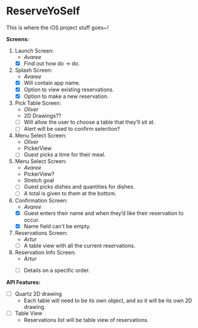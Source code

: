 # ReserveYoSelf
This is where the iOS project stuff goes~!

**Screens:**
1. Launch Screen:
	* *Avaree*
	* [X] Find out how do -> do.
2. Splash Screen:
	* *Avaree*
	* [X] Will contain app name.
	* [X] Option to view existing reservations.
	* [X] Option to make a new reservation.
3. Pick Table Screen:
	* *Oliver*
	* 2D Drawings??
	* [ ] Will allow the user to choose a table that they’ll sit at.
	* [ ] Alert will be used to confirm selection?
4. Menu Select Screen:
	* *Oliver*
	* PickerView
	* [ ] Guest picks a time for their meal. 
5. Menu Select Screen:
	* *Avaree*
	* PickerView?
	* Stretch goal
	* [ ] Guest picks dishes and quantities for dishes. 
	* [ ] A total is given to them at the bottom. 
6. Confirmation Screen:
	* *Avaree*
	* [X] Guest enters their name and when they’d like their reservation to occur. 
	* [X] Name field can't be empty.
7. Reservations Screen:
	* *Artur*
	* [ ] A table view with all the current reservations.
8. Reservation Info Screen:
	* *Artur*
	* [ ] Details on a specific order.





**API Features:**
- [ ] Quartz 2D drawing
	* Each table will need to be its own object, and so it will be its own 2D drawing. 
- [ ] Table View
	* Reservations list will be table view of reservations.

